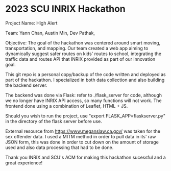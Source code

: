 # 2023 SCU INRIX Hackathon

Project Name: High Alert

Team: Yann Chan, Austin Min, Dev Pathak, 

Objective: The goal of the hackathon was centered around smart moving, transportation, and mapping. Our team created a web app aiming to dynamically suggest safer routes on kids' routes to school, integrating the traffic data and routes API that INRIX provided as part of our innovation goal.


This git repo is a personal copy/backup of the code written and deployed as part of the hackathon. I specialized in both data collection and also building the backend server.

The backend was done via Flask: refer to ./flask_server for code, although we no longer have INRIX API access, so many functions will not work. The frontend done using a combination of Leaflet, HTML + JS.  

Should you wish to run the project, use "export FLASK_APP=flaskserver.py" in the directory of the flask server before use.  

External resource from https://www.meganslaw.ca.gov/ was taken for the sex offender data. I used a MITM method in order to pull data in its' raw JSON form, this was done in order to cut down on the amount of storage used and also data processing that had to be done.

Thank you INRIX and SCU's ACM for making this hackathon sucessful and a great experience!  
